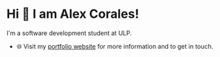 
# Hi 👋 I am Alex Corales! 
I'm a software development student at ULP.

- 🌐 Visit my [portfolio website](https://porfolio-alex-corales.vercel.app/) for more information and to get in touch.

